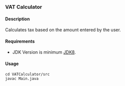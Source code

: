 ### VAT Calculator
#### Description
Calculates tax based on the amount entered by the user.
#### Requirements
- JDK Version is minimum [JDK8](https://www.oracle.com/tr/java/technologies/downloads/).

#### Usage
```
cd VATCalculator/src
javac Main.java
```